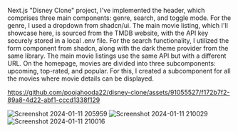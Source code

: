 Next.js "Disney Clone" project, I've implemented the header, which comprises three main components: genre, search, and toggle mode. For the genre, I used a dropdown from shadcn/ui. The main movie listing, which I'll showcase here, is sourced from the TMDB website, with the API key securely stored in a local .env file. For the search functionality, I utilized the form component from shadcn, along with the dark theme provider from the same library.
The main movie listings use the same API but with a different URL. On the homepage, movies are divided into three subcomponents: upcoming, top-rated, and popular. For this, I created a subcomponent for all the movies where movie details can be displayed.



https://github.com/poojahooda22/disney-clone/assets/91055527/f172b7f2-89a8-4d22-abf1-cccd1338f129


![Screenshot 2024-01-11 205959](https://github.com/poojahooda22/disney-clone/assets/91055527/a3164766-7559-4525-962f-fc2b73d29e44)
![Screenshot 2024-01-11 210029](https://github.com/poojahooda22/disney-clone/assets/91055527/67cedfc1-1df3-4d40-b8c2-b74b23cc29ca)
![Screenshot 2024-01-11 210016](https://github.com/poojahooda22/disney-clone/assets/91055527/ecd658f3-a9af-4d21-81e1-f02704018cd8)
